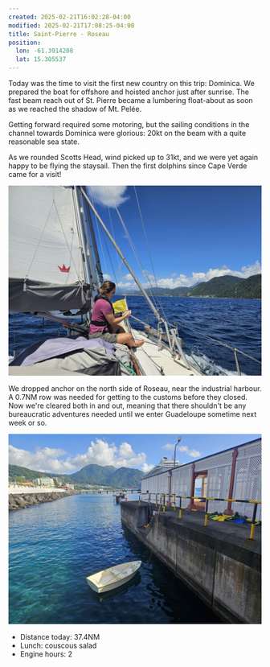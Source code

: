 ```yaml
---
created: 2025-02-21T16:02:28-04:00
modified: 2025-02-21T17:08:25-04:00
title: Saint-Pierre - Roseau
position:
  lon: -61.3914208
  lat: 15.305537
---
```


Today was the time to visit the first new country on this trip: Dominica. We prepared the boat for offshore and hoisted anchor just after sunrise.
The fast beam reach out of St. Pierre became a lumbering float-about as soon as we reached the shadow of Mt. Pelée.

Getting forward required some motoring, but the sailing conditions in the channel towards Dominica were glorious: 20kt on the beam with a quite reasonable sea state.

As we rounded Scotts Head, wind picked up to 31kt, and we were yet again happy to be flying the staysail. Then the first dolphins since Cape Verde came for a visit!

![Image](../2025/365864e4850125f3275909263a2ae83f.jpg) 

We dropped anchor on the north side of Roseau, near the industrial harbour. A 0.7NM row was needed for getting to the customs before they closed. Now we're cleared both in and out, meaning that there shouldn't be any bureaucratic adventures needed until we enter Guadeloupe sometime next week or so.

![Image](../2025/0f033a1a04f3bd7a5b127a7a16570be2.jpg) 

* Distance today: 37.4NM
* Lunch: couscous salad
* Engine hours: 2
